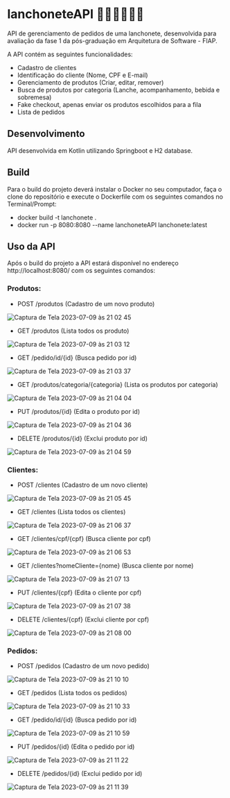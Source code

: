 # lanchoneteAPI 🍔🥤🍟🍗🌭🥪

API de gerenciamento de pedidos de uma lanchonete, desenvolvida para avaliação da fase 1 da pós-graduação em Arquitetura de Software - FIAP.

A API contém as seguintes funcionalidades:
- Cadastro de clientes
- Identificação do cliente (Nome, CPF e E-mail)
- Gerenciamento de produtos (Criar, editar, remover)
- Busca de produtos por categoria (Lanche, acompanhamento, bebida e sobremesa)
- Fake checkout, apenas enviar os produtos escolhidos para a fila
- Lista de pedidos


## Desenvolvimento

API desenvolvida em Kotlin utilizando Springboot e H2 database.


## Build

Para o build do projeto deverá instalar o Docker no seu computador, faça o clone do repositório e execute o Dockerfile com os seguintes comandos no Terminal/Prompt:
- docker build -t lanchonete .
- docker run -p 8080:8080 --name lanchoneteAPI lanchonete:latest


## Uso da API

Após o build do projeto a API estará disponível no endereço http://localhost:8080/ com os seguintes comandos:


### Produtos:

- POST /produtos (Cadastro de um novo produto)

![Captura de Tela 2023-07-09 às 21 02 45](https://github.com/rcleandro/lanchonete/assets/60019021/533861cc-d7a4-453d-ace4-9c5996109b03)


- GET /produtos (Lista todos os produto)

![Captura de Tela 2023-07-09 às 21 03 12](https://github.com/rcleandro/lanchonete/assets/60019021/667bd636-7571-4725-b759-7b4febb6fe08)


- GET /pedido/id/{id} (Busca pedido por id)

![Captura de Tela 2023-07-09 às 21 03 37](https://github.com/rcleandro/lanchonete/assets/60019021/a8bec5a1-417a-48bd-b72e-0957705d76a2)


- GET /produtos/categoria/{categoria} (Lista os produtos por categoria)

![Captura de Tela 2023-07-09 às 21 04 04](https://github.com/rcleandro/lanchonete/assets/60019021/287a5f5d-1d35-429a-9f4c-312158d4dbc2)


- PUT /produtos/{id} (Edita o produto por id) 

![Captura de Tela 2023-07-09 às 21 04 36](https://github.com/rcleandro/lanchonete/assets/60019021/4ff10261-b2ad-4889-bf3f-a88702e31384)


- DELETE /produtos/{id} (Exclui produto por id)

![Captura de Tela 2023-07-09 às 21 04 59](https://github.com/rcleandro/lanchonete/assets/60019021/930f9f45-7988-454c-89ec-ae7249a8742f)



### Clientes:

- POST /clientes (Cadastro de um novo cliente)

![Captura de Tela 2023-07-09 às 21 05 45](https://github.com/rcleandro/lanchonete/assets/60019021/38d7799d-b33e-4d7f-8d6f-059f2ebb8d49)


- GET /clientes (Lista todos os clientes)

![Captura de Tela 2023-07-09 às 21 06 37](https://github.com/rcleandro/lanchonete/assets/60019021/89021ef9-518b-4d47-a2d8-a51045754cd8)


- GET /clientes/cpf/{cpf} (Busca cliente por cpf)

![Captura de Tela 2023-07-09 às 21 06 53](https://github.com/rcleandro/lanchonete/assets/60019021/bf36dc04-b104-41ee-b83d-6db7d2e025d2)


- GET /clientes?nomeCliente={nome} (Busca cliente por nome)

![Captura de Tela 2023-07-09 às 21 07 13](https://github.com/rcleandro/lanchonete/assets/60019021/46c32e94-ba00-43d1-aa76-d8b2c53d45ef)


- PUT /clientes/{cpf} (Edita o cliente por cpf)

![Captura de Tela 2023-07-09 às 21 07 38](https://github.com/rcleandro/lanchonete/assets/60019021/cfbae1dc-5735-4155-89eb-4eb215471f75)


- DELETE /clientes/{cpf} (Exclui cliente por cpf)

![Captura de Tela 2023-07-09 às 21 08 00](https://github.com/rcleandro/lanchonete/assets/60019021/2d17f54e-cbe7-43e3-a36f-10a02da2cb2c)



### Pedidos:

- POST /pedidos (Cadastro de um novo pedido)

![Captura de Tela 2023-07-09 às 21 10 10](https://github.com/rcleandro/lanchonete/assets/60019021/82434e61-62c1-472a-bea9-2d7513b718f6)


- GET /pedidos (Lista todos os pedidos)

![Captura de Tela 2023-07-09 às 21 10 33](https://github.com/rcleandro/lanchonete/assets/60019021/04759652-500d-4366-861a-9c5284061dae)


- GET /pedido/id/{id} (Busca pedido por id)

![Captura de Tela 2023-07-09 às 21 10 59](https://github.com/rcleandro/lanchonete/assets/60019021/86e6af34-0829-4bb0-802a-61ba5fc8710d)


- PUT /pedidos/{id} (Edita o pedido por id)

![Captura de Tela 2023-07-09 às 21 11 22](https://github.com/rcleandro/lanchonete/assets/60019021/ed2dac44-b5cd-4fcc-b855-8078126fd52f)


- DELETE /pedidos/{id} (Exclui pedido por id)

![Captura de Tela 2023-07-09 às 21 11 39](https://github.com/rcleandro/lanchonete/assets/60019021/d99ce853-af81-453c-b000-8871354792a9)


